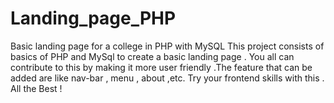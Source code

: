 # Landing_page_PHP
Basic landing page for a college in PHP with MySQL 
This project consists of basics of PHP and MySql to create a basic landing page . You all can contribute to this by making it more user friendly .The feature that can be added 
are like nav-bar , menu , about ,etc. Try your frontend skills with this . All the Best !

